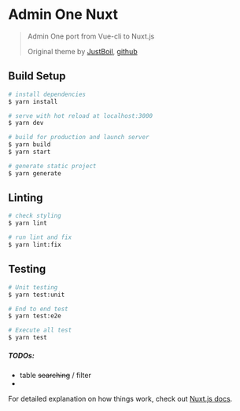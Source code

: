 # Admin One Nuxt

> Admin One port from Vue-cli to Nuxt.js
>
> Original theme by [JustBoil](https://justboil.me/bulma-admin-template/one), 
> [github](https://github.com/vikdiesel/admin-one-vue-bulma-dashboard)

## Build Setup
``` bash
# install dependencies
$ yarn install

# serve with hot reload at localhost:3000
$ yarn dev

# build for production and launch server
$ yarn build
$ yarn start

# generate static project
$ yarn generate
```

## Linting
``` bash
# check styling
$ yarn lint

# run lint and fix
$ yarn lint:fix
```

## Testing
``` bash
# Unit testing
$ yarn test:unit

# End to end test
$ yarn test:e2e

# Execute all test
$ yarn test
```

##### TODOs:
* table ~~searching~~ / filter
* 

For detailed explanation on how things work, check out [Nuxt.js docs](https://nuxtjs.org).
